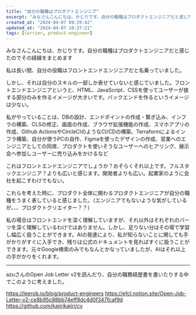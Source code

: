 ```yaml
---
title: "自分の職種はプロダクトエンジニア"
excerpt: "みなさんこんにちは、かじりです。自分の職種はプロダクトエンジニアだと感じたのでその経緯をまとめます"
created_at: "2024-04-07 09:39:42"
updated_at: "2024-04-07 10:37:21"
tags: [carrier, product-engineer]
---
```


みなさんこんにちは、かじりです。自分の職種はプロダクトエンジニアだと感じたのでその経緯をまとめます

私は長い間、自分の役職はフロントエンドエンジニアだと名乗っていました。

しかし、それは自分のスキルの一部しか表せていないと感じていました。フロントエンドエンジニアというと、HTML、JavaScript、CSSを使ってユーザーが接する部分のみを作るイメージが大きいです。バックエンドを作るというイメージは少ない。

私がやっていることは、DBの設計、エンドポイントの作成・繋ぎ込み、インフラの構築、CLSの修正、画面の作成、ブラウザ拡張機能の作成、スマホアプリの作成、Github ActionsやCircleCIのようなCI/CDの構築、Terraformによるインフラ構築、自分が使うPCの自作、Figmaを使ったデザインの作成、営業へのエンジニアとしての同席、プロダクトを使いそうなユーザーへのヒアリング、展示会へ参加しユーザーに売り込みをかけるなど

これはフロントエンドエンジニアでしょうか？おそらくそれ以上です。フルスタックエンジニア？よりも広いと感じます。開発者よりも広い。起業家のように会社を起こすわけでもない。

これらを考えた時に、プロダクト全体に関わるプロダクトエンジニアが自分の職種をうまく表していると感じました。（エンジニアでもないような気がしているが、、、プロダクトクリエイター？？）

私の場合はフロントエンドを深く理解していますが、それ以外はそれぞれのパーツを深く理解しているわけではありません。しかし、足りない分はその場で学習し幅広く扱うことができます。AIの発達により、私が知らないことに関しても手がかりがすぐに入手でき、残りは公式のドキュメントを見ればすぐに扱うことができます。元々Google検索のみでもなんとかなっていましたが、AIはそれ以上の手がかりをくれます。

---

azuさんのOpen Job Letter v2を読んだり、自分の職務経歴書を書いたりする中でこのように考えました。

https://leerob.io/blog/product-engineers
https://efcl.notion.site/Open-Job-Letter-v2-ce8b95c88bb74eff9dc4d0f347fcaf9d
https://github.com/kajirikajiri/cv
